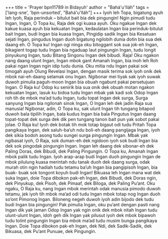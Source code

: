 +++
title = 'Prayer bpn11789 in Bidayuh'
author = "Bahá'u'lláh"
tags = ['lang-sne', 'bpn-unsorted', "Bahá'u'lláh"]
+++
Iyoh leh Topa, bigatung ayuh leh Iyoh, Raja perinduk – bitulut bait bia dek pingungin! 
Ngin pimudi tudu Ingan, Ingan, O Topa ku, Raja dek ogi kuasa ayuh. Oku ngakue Ingan dek kakue kuasa ayuh bia kekuatan Ingan, kedaulatan Ingan bia perinduk-bitulut bait Ingan, budi Ingan bia kuasa Ingan, Pingidip sadik Ingan bia Kesatuan sejati Ingan, pingudus Ingan duoh bigatung ngilobih dunia dotin bia sua dek daang eh. 
O Topa ku! Ingan ogi ninga oku bitoggant sok sua jok-eh Ingan, bikagient togap tudu Ingan bia ngaduap laut pingungin Ingan, tudu longit pinyukung Ingan, tudu Bitang Singonu Ingan dek bibudi.
Raja! Oku ngakon nang daang ulunt Ingan, Ingan mbok gant Amanah Ingan, bia inoh leh Roh pakai ngan Ingan ngin idip tudu dunia. Oku mitia ndu Ingan pakai sok timogah ayuh Olung Revelasi Ingan, dengan masik terima sok iyoh onik dek mbok nai-eh daang selamak onu Ingan. Ngibonar mei tiyak sak iyoh suwak duwoh pimulia paguh-moon Ingan bia obuah ngabunt pakai persetujuan Ingan. 
O Raja ku! Odop ku senirik bia sua onik dek obuah motan ngakon kekuatan Ingan, lasuk ku bidoa tudu Ingan mbak yak kadi sok Odop Ingan roh tih de mbok ma’ad tudu Ingan, tudu topat Ingan dek surga, Surga sanyung Ingan bia ngilonah sinok Ingan, O Ingan leh dek jadin Raja sua manusia!
Ngibonar, adin, O Topa ku, sak ulunt Ingan tih tungang bitapod duwoh bala tipilih Ingan, bala kudus Ingan bia bala Pingutus Ingan daang topat-topat dek surga dek dik pen tungang tanon bait pun yak sobot pakai jolae.
O Raja ku! Iyoh dek botak tih mok totap bigaut odi tudu Pritah Topa pangikaya Ingan, dek saluh-ba’uh ndu boli-eh daang pangijaga Ingan, iyoh dek sikia bodoh asong tudu sungei surga pingungin Ingan. Mbak yak ngibasat iyoh, O Raja, sok duman-eh dek ngidoon iyoh sok budi Ingan bia dek sok pingodak pingungin Ingan. Ingan leh daang dek sibonar-eh dek Paling Doras, dek Bibudi, dek Paling Pingungin.
O Topa ku, Amanah Ingan mbok palik tudu Ingan. Iyoh arap-arap budi Ingan duoh pingungin Ingan de mbok pilulung kuasa merintah ndu tanak duoh dek daang surga, odak murah otin ngin hadiah tudu tetamu ba’uh Ingan bia pangipisoh Ingan, bia buak- buak sok tongont koyuh budi Ingan! Bikuasa leh Ingan mana wat dek suka Ingan, doie Topa dibokon pak-eh Ingan, dek Bibudi, dek Doras ngin, dek Pinyukup, dek Pisoh, dek Pimaaf, dek Biloga, dek Paling Pu’ant. 
Oku ngaku, O Raja ku, nang Ingan mbok merintah odak manusia pimodo duwoh tetamu, jek iyoh tih mbok ma’ad odi tudu Ingan mbok totap nog Ingan duoh so’ont Pimonog Ingan. Biloneng negeh duwoh iyoh adin bijodo dek tudu budi Ingan bia pingungin! Pak pimulia Ingan, oku pu’ant dengan pasti nang Ingan dik yak jaman Odop Ingan yak ngin onik dek mbok nitah Ingan tudu ulunt-ulunt Ingan, idoh geh dik Ingan yak pilusut iyoh dek mbok bipawoh tudu tolint pingungin Ingan bia mbok ma’ad tudu musim bunga pangikaya Ingan.
Doie Topa dibokon pak-eh Ingan, dek Ndi, dek Sadik-Sadik, dek Bikuasa, dek Pu’ant Punuae, dek Pingungin.
